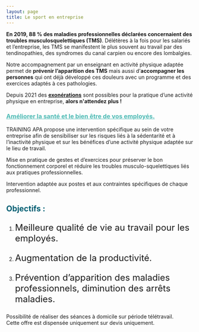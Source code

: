 ```yaml
---
layout: page
title: Le sport en entreprise
---
```


**En 2019, 88 % des maladies professionnelles déclarées concernaient des troubles musculosquelettiques (TMS)**. Délétères à la fois pour les salariés et l’entreprise, les TMS se manifestent le plus souvent au travail par des tendinopathies, des syndromes du canal carpien ou encore des lombalgies. 

Notre accompagnement par un enseignant en activité physique adaptée permet de **prévenir l’apparition des TMS** mais aussi d’**accompagner les personnes** qui ont déjà développé ces douleurs avec un programme et des exercices adaptés à ces pathologies. 

Depuis 2021 des <u><b>exonérations</b></u> sont possibles pour la pratique d’une activité physique en entreprise, **alors n'attendez plus !**


### <b style="color: #4DBAB4"><u>Améliorer la santé et le bien être de vos employés.</u></b>

TRAINING APA propose une intervention spécifique au sein de votre entreprise afin de sensibiliser sur les risques liés à la sédentarité et à l’inactivité physique et sur les bénéfices d’une activité physique adaptée sur le lieu de travail.

Mise en pratique de gestes et d’exercices pour préserver le bon fonctionnement corporel et réduire les troubles musculo-squelettiques liés aux pratiques professionnelles. 

Intervention adaptée aux postes et aux contraintes spécifiques de chaque professionnel. 


## <p style="text-align: left; color: #005F73">Objectifs :</p>
1. <p style="font-size: x-large" >Meilleure qualité de vie au travail pour les employés.</p>
2. <p style="font-size: x-large" >Augmentation de la productivité.</p>  
3. <p style="font-size: x-large" >Prévention d’apparition des maladies professionnels, diminution des arrêts maladies.</p>

Possibilité de réaliser des séances à domicile sur période télétravail.  
Cette offre est dispensée uniquement sur devis uniquement.


